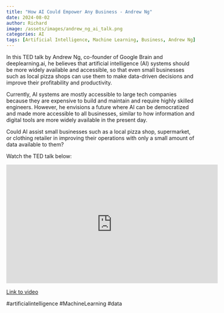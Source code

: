 ```yaml
---
title: "How AI Could Empower Any Business - Andrew Ng"
date: 2024-08-02
author: Richard
image: /assets/images/andrew_ng_ai_talk.png
categories: AI
tags: [Artificial Intelligence, Machine Learning, Business, Andrew Ng]
---
```


In this TED talk by Andrew Ng, co-founder of Google Brain and deeplearning.ai, he believes that artificial intelligence (AI) systems should be more widely available and accessible, so that even small businesses such as local pizza shops can use them to make data-driven decisions and improve their profitability and productivity.

Currently, AI systems are mostly accessible to large tech companies because they are expensive to build and maintain and require highly skilled engineers. However, he envisions a future where AI can be democratized and made more accessible to all businesses, similar to how information and digital tools are more widely available in the present day.

Could AI assist small businesses such as a local pizza shop, supermarket, or clothing retailer in improving their operations with only a small amount of data available to them?

Watch the TED talk below:

<iframe width="560" height="315" src="https://www.youtube.com/embed/reUZRyXxUs4" frameborder="0" allow="accelerometer; autoplay; encrypted-media; gyroscope; picture-in-picture" allowfullscreen></iframe>

[Link to video](https://youtu.be/reUZRyXxUs4)

#artificialintelligence #MachineLearning #data
